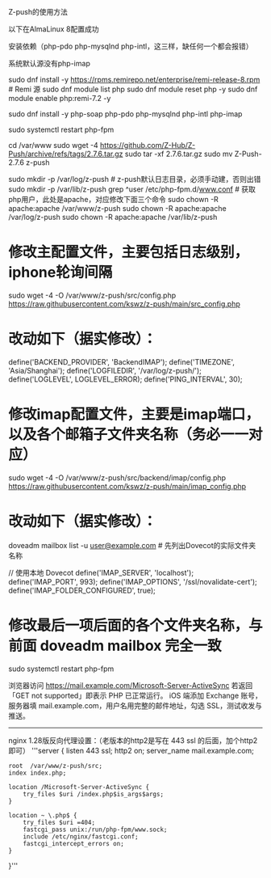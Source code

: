 Z-push的使用方法

以下在AlmaLinux 8配置成功

安装依赖（php-pdo php-mysqlnd php-intl，这三样，缺任何一个都会报错）

系统默认源没有php-imap

sudo dnf install -y https://rpms.remirepo.net/enterprise/remi-release-8.rpm   # Remi 源
sudo dnf module list php
sudo dnf module reset php -y
sudo dnf module enable php:remi-7.2 -y

sudo dnf install -y php-soap php-pdo php-mysqlnd php-intl php-imap

sudo systemctl restart php-fpm

cd /var/www
sudo wget -4 https://github.com/Z-Hub/Z-Push/archive/refs/tags/2.7.6.tar.gz
sudo tar -xf 2.7.6.tar.gz
sudo mv Z-Push-2.7.6 z-push

sudo mkdir -p /var/log/z-push   # z-push默认日志目录，必须手动建，否则出错
sudo mkdir -p /var/lib/z-push
grep ^user /etc/php-fpm.d/www.conf   # 获取php用户，此处是apache，对应修改下面三个命令
sudo chown -R apache:apache /var/www/z-push
sudo chown -R apache:apache /var/log/z-push
sudo chown -R apache:apache /var/lib/z-push

# 修改主配置文件，主要包括日志级别，iphone轮询间隔
sudo wget -4 -O /var/www/z-push/src/config.php https://raw.githubusercontent.com/kswz/z-push/main/src_config.php
# 改动如下（据实修改）：
define('BACKEND_PROVIDER', 'BackendIMAP');
define('TIMEZONE', 'Asia/Shanghai');
define('LOGFILEDIR', '/var/log/z-push/');
define('LOGLEVEL', LOGLEVEL_ERROR);
define('PING_INTERVAL', 30);

# 修改imap配置文件，主要是imap端口，以及各个邮箱子文件夹名称（务必一一对应）
sudo wget -4 -O /var/www/z-push/src/backend/imap/config.php https://raw.githubusercontent.com/kswz/z-push/main/imap_config.php
# 改动如下（据实修改）：
doveadm mailbox list -u user@example.com   # 先列出Dovecot的实际文件夹名称

// 使用本地 Dovecot
define('IMAP_SERVER', 'localhost');
define('IMAP_PORT', 993);
define('IMAP_OPTIONS', '/ssl/novalidate-cert');
define('IMAP_FOLDER_CONFIGURED', true);
# 修改最后一项后面的各个文件夹名称，与前面 doveadm mailbox 完全一致

sudo systemctl restart php-fpm

浏览器访问
https://mail.example.com/Microsoft-Server-ActiveSync
若返回「GET not supported」即表示 PHP 已正常运行。
iOS 端添加 Exchange 账号，服务器填 mail.example.com，用户名用完整的邮件地址，勾选 SSL，测试收发与推送。

*********************************************************************************************
nginx 1.28版反向代理设置：（老版本的http2是写在 443 ssl 的后面，加个http2即可）
'''server {
    listen 443 ssl;
    http2 on;
    server_name mail.example.com;

    root  /var/www/z-push/src;
    index index.php;

    location /Microsoft-Server-ActiveSync {
        try_files $uri /index.php$is_args$args;
    }

    location ~ \.php$ {
        try_files $uri =404;
        fastcgi_pass unix:/run/php-fpm/www.sock;
        include /etc/nginx/fastcgi.conf;
        fastcgi_intercept_errors on;
    }
}'''

